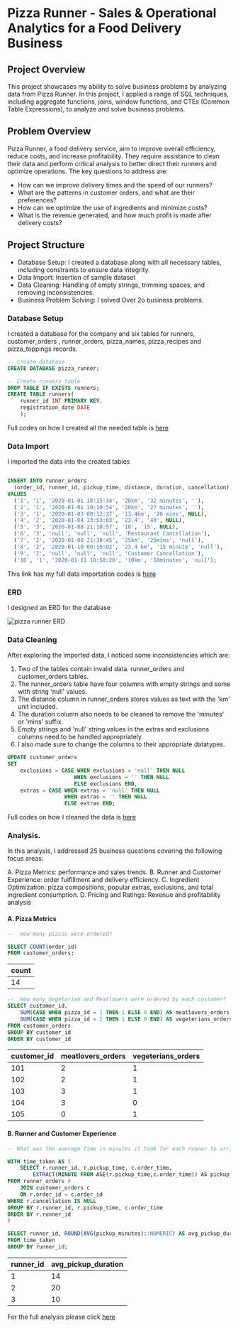 # Pizza Runner - Sales & Operational Analytics for a Food Delivery Business

## Project Overview
This project showcases my ability to solve business problems by analyzing data from Pizza Runner. In this project, I applied a range of SQL techniques, including aggregate functions, joins, window functions, and CTEs (Common Table Expressions), to analyze and solve business problems.


##  Problem Overview
Pizza Runner, a food delivery service, aim to improve overall efficiency, reduce costs, and increase profitability. They require assistance to clean their data and perform critical analysis to better direct their runners and optimize operations. The key questions to address are:

* How can we improve delivery times and the speed of our runners?
* What are the patterns in customer orders, and what are their preferences?
* How can we optimize the use of ingredients and minimize costs?
* What is the revenue generated, and how much profit is made after delivery costs?


## Project Structure

* Database Setup: I created a database along with all necessary tables, including constraints to ensure data integrity.
* Data Import: Insertion of sample dataset
* Data Cleaning: Handling of empty strings, trimming spaces, and removing inconsistencies. 
* Business Problem Solving: I solved Over 2o business problems.

### Database Setup

I created a database for the company and six tables for runners, customer_orders , runner_orders, pizza_names, pizza_recipes and pizza_toppings records.

```sql
-- create database
CREATE DATABASE pizza_runner;
```

```sql
-- Create runners table
DROP TABLE IF EXISTS runners;
CREATE TABLE runners(
	runner_id INT PRIMARY KEY,
	registration_date DATE
	);
```

Full codes on how I created all the needed table is [here](https://github.com/beingEniola/Pizza-Runner/blob/ccc5622f159a5760a3a9516343ee6033c5861af6/Pizza%20runner%20Schema.sql)

### Data Import

I imported the data into the created tables 

```sql

INSERT INTO runner_orders
  (order_id, runner_id, pickup_time, distance, duration, cancellation)
VALUES
  ('1', '1', '2020-01-01 18:15:34', '20km', '32 minutes', ''),
  ('2', '1', '2020-01-01 19:10:54', '20km', '27 minutes', ''),
  ('3', '1', '2020-01-03 00:12:37', '13.4km', '20 mins', NULL),
  ('4', '2', '2020-01-04 13:53:03', '23.4', '40', NULL),
  ('5', '3', '2020-01-08 21:10:57', '10', '15', NULL),
  ('6', '3', 'null', 'null', 'null', 'Restaurant Cancellation'),
  ('7', '2', '2020-01-08 21:30:45', '25km', '25mins', 'null'),
  ('8', '2', '2020-01-10 00:15:02', '23.4 km', '15 minute', 'null'),
  ('9', '2', 'null', 'null', 'null', 'Customer Cancellation'),
  ('10', '1', '2020-01-11 18:50:20', '10km', '10minutes', 'null');
```
This link has my full data importation codes is [here]()

### ERD 

I designed an ERD for the database

![pizza runner ERD](https://github.com/user-attachments/assets/f102cd34-8120-4d3c-9362-2af38017c1d9)

### Data Cleaning

After exploring the imported data, I noticed some inconsistencies which are:

1. Two of the tables contain invalid data. runner_orders and customer_orders tables.
2. The runner_orders table have four columns with empty strings and some with string 'null' values.
3. The distance column in runner_orders stores values as text with the 'km' unit included.
4. The duration column also needs to be cleaned to remove the 'minutes' or 'mins' suffix.
5. Empty strings and 'null' string values in the extras and exclusions columns need to be handled appropriately.
6. I also made sure to change the columns to their appropriate datatypes.


```sql
UPDATE customer_orders
SET 
	exclusions = CASE WHEN exclusions = 'null' THEN NULL
	                 WHEN exclusions = '' THEN NULL
					 ELSE exclusions END,
	extras = CASE WHEN extras = 'null' THEN NULL
	              WHEN extras = '' THEN NULL 
				  ELSE extras END;

```
Full codes on how I cleaned the data is [here](https://github.com/beingEniola/Pizza-Runner/blob/main/pizza%20runner%20data%20cleaning.sql) 

### Analysis. 

In this analysis, I addressed 25 business questions covering the following focus areas:

A. Pizza Metrics: performance and sales trends.
B. Runner and Customer Experience: order fulfillment and delivery efficiency.
C. Ingredient Optimization: pizza compositions, popular extras, exclusions, and total ingredient consumption.
D. Pricing and Ratings: Revenue and profitability analysis

#### A. Pizza Metrics

```sql
--  How many pizzas were ordered? 

SELECT COUNT(order_id) 
FROM customer_orders;
```

| count| 
|------|
| 14 | 

```sql
--  How many Vegetarian and Meatlovers were ordered by each customer?
SELECT customer_id, 
	SUM(CASE WHEN pizza_id = 1 THEN 1 ELSE 0 END) AS meatlovers_orders, 
    SUM(CASE WHEN pizza_id = 2 THEN 1 ELSE 0 END) AS vegeterians_orders
FROM customer_orders 
GROUP BY customer_id
ORDER BY customer_id
```
| customer_id | meatlovers_orders | vegeterians_orders |
|-------------|------------------|-------------------|
| 101         | 2                | 1                 |
| 102         | 2                | 1                 |
| 103         | 3                | 1                 |
| 104         | 3                | 0                 |
| 105         | 0                | 1                 |

#### B. Runner and Customer Experience

```sql
-- What was the average time in minutes it took for each runner to arrive at the Pizza Runner HQ to pickup the order? 

WITH time_taken AS (
    SELECT r.runner_id, r.pickup_time, c.order_time, 
        EXTRACT(MINUTE FROM AGE(r.pickup_time,c.order_time)) AS pickup_minutes
FROM runner_orders r
    JOIN customer_orders c
    ON r.order_id = c.order_id
WHERE r.cancellation IS NULL
GROUP BY r.runner_id, r.pickup_time, c.order_time
ORDER BY r.runner_id
)

SELECT runner_id, ROUND(AVG(pickup_minutes)::NUMERIC) AS avg_pickup_duration
FROM time_taken
GROUP BY runner_id;
```
| runner_id | avg_pickup_duration |
|-----------|---------------------|
| 1         | 14                  |
| 2         | 20                  |
| 3         | 10                  |

For the full analysis please click [here](https://github.com/beingEniola/Pizza-Runner/blob/dc802eb614e782b08d162d3b4fa50407902e56f0/pizza%20runner%20analysis.sql)
